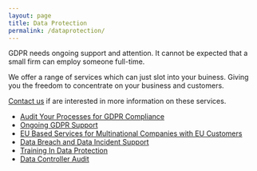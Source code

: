 ```yaml
---
layout: page
title: Data Protection
permalink: /dataprotection/
---
```


GDPR needs ongoing support and attention. It cannot be expected that a small firm can employ someone full-time.

We offer a range of services which can just slot into your buiness. Giving you the freedom to concentrate on your business and customers.

[Contact us](../contact/) if are interested in more information on these services.

* [Audit Your Processes for GDPR Compliance](../services/audit)
* [Ongoing GDPR Support](../services/ongoing)
* [EU Based Services for Multinational Companies with EU Customers](../services/eubase)
* [Data Breach and Data Incident Support](../services/databreach)
* [Training In Data Protection](../services/training)
* [Data Controller Audit](../services/dcAudit)
